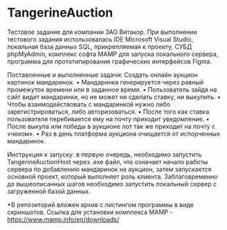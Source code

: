 # TangerineAuction

Тестовое задание для компании ЗАО Витакор. При выполнении тестового задания использовалась IDE Microsoft Visual Studio, локальная база данных SQL, прикрепляемая к проекту, СУБД phpMyAdmin, комплекс софта MAMP для запуска локального сервера, программа для прототипирования графических интерфейсов Figma. 

Поставленные и выполненные задачи:
Создать онлайн аукцион картинок мандаринок.
• Мандаринка генерируется через равный промежуток времени или в заданное время.
• Пользователь зайдя на сайт видит мандаринки, но не может ни сделать ставку, ни выкупить.
• Чтобы взаимодействовать с мандаринкой нужно либо зарегистрироваться, либо авторизоваться.
• После того как ставка пользователя перебивается ему на почту приходит уведомление.
• После выкупа или победы в аукционе лот так же приходит на почту с «чеком».
• Раз в день платформа аукциона очищается от испорченных мандаринок.

Инструкция к запуску: в первую очередь, необходимо запустить TangerineAuctionHost через .exe файл, что означает начало работы сервера по добавлению мандаринок на аукцион, затем запускается основной проект, который выполняет роль клиента. Заблаговременно до вышеописанных шагов необходимо запустить локальный сервер с загруженной базой данных.

*В репозиторий вложен архив с листингом программы в виде скриншотов.
Ссылка для установки комплекса MAMP - https://www.mamp.info/en/downloads/
